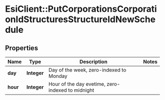 # EsiClient::PutCorporationsCorporationIdStructuresStructureIdNewSchedule

## Properties
Name | Type | Description | Notes
------------ | ------------- | ------------- | -------------
**day** | **Integer** | Day of the week, zero-indexed to Monday | 
**hour** | **Integer** | Hour of the day evetime, zero-indexed to midnight | 


